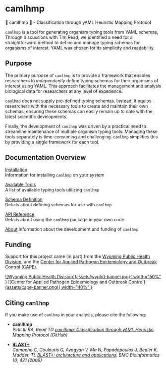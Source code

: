 # camlhmp

🐪 camlhmp 🐪 - Classification through yAML Heuristic Mapping Protocol

`camlhmp` is a tool for generating organism typing tools from YAML schemas. Through discussions
with Tim Read, we identified a need for a straightforward method to define and manage typing
schemas for organisms of interest. YAML was chosen for its simplicity and readability.

## Purpose

The primary purpose of `camlhmp` is to provide a framework that enables researchers to
_independently_ define typing schemas for their organisms of interest using YAML. This
approach facilitates the management and analysis biological data for researchers at any
level of experience.

`camlhmp` does not supply pre-defined typing schemas. Instead, it equips researchers
with the necessary tools to create and maintain their own schemas, ensuring these schemas
can easily remain up to date with the latest scientific developments.

Finally, the development of `camlhmp` was driven by a practical need to streamline
maintenance of multiple organism typing tools. Managing these tools separately is
time-consuming and challenging. `camlhmp` simplifies this by providing a single
framework for each tool.

## Documentation Overview

[Installation](installation.md)  
Information for installing `camlhmp` on your system

[Available Tools](typers.md)  
A list of available typing tools utilizing `camlhmp`

[Schema Definition](bactopia/gather.md)  
Details about defining schemas for use with `camlhmp`

[API Reference](api/index.md)  
Details about using the `camlhmp` package in your own code

[About](about.md)
Information about the development and funding of `camlhmp`

## Funding

Support for this project came (in part) from the [Wyoming Public Health Division](https://health.wyo.gov/publichealth/), and
the [Center for Applied Pathogen Epidemiology and Outbreak Control (CAPE)](https://www.linkedin.com/company/center-for-applied-pathogen-epidemiology-and-outbreak-control/).

<a href="https://health.wyo.gov/publichealth/">
![Wyoming Public Health Division](assets/wyphd-banner.jpg){ width="50%" }
</a>
<a href="https://www.linkedin.com/company/center-for-applied-pathogen-epidemiology-and-outbreak-control/">
![Center for Applied 
Pathogen Epidemiology and Outbreak Control](assets/cape-banner.png){ width="40%" }
</a>


## Citing `camlhmp`

If you make use of `camlhmp` in your analysis, please cite the following:

- __camlhmp__  
_Petit III RA, Read TD [camlhmp: Classification through yAML Heuristic Mapping Protocol](https://github.com/rpetit3/camlhmp) (GitHub)_  

- __[BLAST+](https://blast.ncbi.nlm.nih.gov/Blast.cgi)__  
_Camacho C, Coulouris G, Avagyan V, Ma N, Papadopoulos J, Bealer K, Madden TL [BLAST+: architecture and applications](http://dx.doi.org/10.1186/1471-2105-10-421). BMC Bioinformatics 10, 421 (2009)_  
